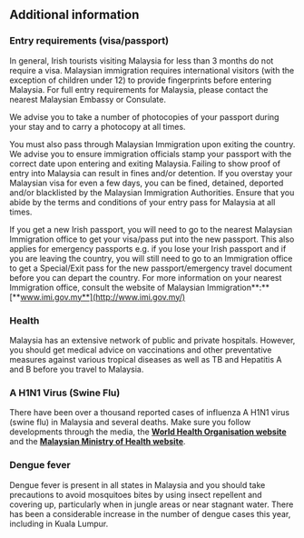 ## Additional information

### **Entry requirements (visa/passport)**

In general, Irish tourists visiting Malaysia for less than 3 months do not require a visa. Malaysian immigration requires international visitors (with the exception of children under 12) to provide fingerprints before entering Malaysia. For full entry requirements for Malaysia, please contact the nearest Malaysian Embassy or Consulate.

We advise you to take a number of photocopies of your passport during your stay and to carry a photocopy at all times.

You must also pass through Malaysian Immigration upon exiting the country. We advise you to ensure immigration officials stamp your passport with the correct date upon entering and exiting Malaysia. Failing to show proof of entry into Malaysia can result in fines and/or detention. If you overstay your Malaysian visa for even a few days, you can be fined, detained, deported and/or blacklisted by the Malaysian Immigration Authorities. Ensure that you abide by the terms and conditions of your entry pass for Malaysia at all times.

If you get a new Irish passport, you will need to go to the nearest Malaysian Immigration office to get your visa/pass put into the new passport. This also applies for emergency passports e.g. if you lose your Irish passport and if you are leaving the country, you will still need to go to an Immigration office to get a Special/Exit pass for the new passport/emergency travel document before you can depart the country. For more information on your nearest Immigration office, consult the website of Malaysian Immigration**:** [**www.imi.gov.my**](http://www.imi.gov.my/)

### **Health**

Malaysia has an extensive network of public and private hospitals. However, you should get medical advice on vaccinations and other preventative measures against various tropical diseases as well as TB and Hepatitis A and B before you travel to Malaysia.

### **A H1N1 Virus (Swine Flu)**

There have been over a thousand reported cases of influenza A H1N1 virus (swine flu) in Malaysia and several deaths. Make sure you follow developments through the media, the [**World Health Organisation website**](http://www.who.int/en/) and the [**Malaysian Ministry of Health website**](http://www.moh.gov.my/).

### **Dengue fever**

Dengue fever is present in all states in Malaysia and you should take precautions to avoid mosquitoes bites by using insect repellent and covering up, particularly when in jungle areas or near stagnant water. There has been a considerable increase in the number of dengue cases this year, including in Kuala Lumpur.